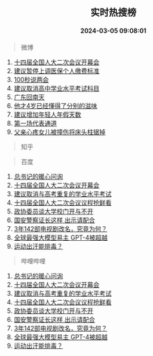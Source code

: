 <div align="center"><h2>实时热搜榜</h2><h4>2024-03-05 09:08:01</h4></div>

> 微博  

1. [十四届全国人大二次会议开幕会](https://s.weibo.com/weibo?q=%23%E5%8D%81%E5%9B%9B%E5%B1%8A%E5%85%A8%E5%9B%BD%E4%BA%BA%E5%A4%A7%E4%BA%8C%E6%AC%A1%E4%BC%9A%E8%AE%AE%E5%BC%80%E5%B9%95%E4%BC%9A%23&t=31&band_rank=1&Refer=top)<br />
2. [建议暂停上调医保个人缴费标准](https://s.weibo.com/weibo?q=%23%E5%BB%BA%E8%AE%AE%E6%9A%82%E5%81%9C%E4%B8%8A%E8%B0%83%E5%8C%BB%E4%BF%9D%E4%B8%AA%E4%BA%BA%E7%BC%B4%E8%B4%B9%E6%A0%87%E5%87%86%23&t=31&band_rank=2&Refer=top)<br />
3. [100秒说两会](https://s.weibo.com/weibo?q=%23100%E7%A7%92%E8%AF%B4%E4%B8%A4%E4%BC%9A%23&t=31&band_rank=3&Refer=top)<br />
4. [建议取消高中学业水平考试科目](https://s.weibo.com/weibo?q=%23%E5%BB%BA%E8%AE%AE%E5%8F%96%E6%B6%88%E9%AB%98%E4%B8%AD%E5%AD%A6%E4%B8%9A%E6%B0%B4%E5%B9%B3%E8%80%83%E8%AF%95%E7%A7%91%E7%9B%AE%23&t=31&band_rank=4&Refer=top)<br />
5. [广东回南天](https://s.weibo.com/weibo?q=%23%E5%B9%BF%E4%B8%9C%E5%9B%9E%E5%8D%97%E5%A4%A9%23&t=31&band_rank=5&Refer=top)<br />
6. [他才4岁已经懂得了分别的滋味](https://s.weibo.com/weibo?q=%23%E4%BB%96%E6%89%8D4%E5%B2%81%E5%B7%B2%E7%BB%8F%E6%87%82%E5%BE%97%E4%BA%86%E5%88%86%E5%88%AB%E7%9A%84%E6%BB%8B%E5%91%B3%23&t=31&band_rank=6&Refer=top)<br />
7. [建议增加年轻人年假天数](https://s.weibo.com/weibo?q=%23%E5%BB%BA%E8%AE%AE%E5%A2%9E%E5%8A%A0%E5%B9%B4%E8%BD%BB%E4%BA%BA%E5%B9%B4%E5%81%87%E5%A4%A9%E6%95%B0%23&t=31&band_rank=7&Refer=top)<br />
8. [第一场代表通道](https://s.weibo.com/weibo?q=%23%E7%AC%AC%E4%B8%80%E5%9C%BA%E4%BB%A3%E8%A1%A8%E9%80%9A%E9%81%93%23&t=31&band_rank=8&Refer=top)<br />
9. [父亲心疼女儿被撞伤将床头柱锯掉](https://s.weibo.com/weibo?q=%23%E7%88%B6%E4%BA%B2%E5%BF%83%E7%96%BC%E5%A5%B3%E5%84%BF%E8%A2%AB%E6%92%9E%E4%BC%A4%E5%B0%86%E5%BA%8A%E5%A4%B4%E6%9F%B1%E9%94%AF%E6%8E%89%23&t=31&band_rank=9&Refer=top)<br />

> 知乎  


> 百度  

1. [总书记的暖心问询](https://www.baidu.com/s?wd=%E6%80%BB%E4%B9%A6%E8%AE%B0%E7%9A%84%E6%9A%96%E5%BF%83%E9%97%AE%E8%AF%A2&sa=fyb_news&rsv_dl=fyb_news)<br />
2. [十四届全国人大二次会议开幕会](https://www.baidu.com/s?wd=%E5%8D%81%E5%9B%9B%E5%B1%8A%E5%85%A8%E5%9B%BD%E4%BA%BA%E5%A4%A7%E4%BA%8C%E6%AC%A1%E4%BC%9A%E8%AE%AE%E5%BC%80%E5%B9%95%E4%BC%9A&sa=fyb_news&rsv_dl=fyb_news)<br />
3. [建议取消与高考重复的学业水平考试](https://www.baidu.com/s?wd=%E5%BB%BA%E8%AE%AE%E5%8F%96%E6%B6%88%E4%B8%8E%E9%AB%98%E8%80%83%E9%87%8D%E5%A4%8D%E7%9A%84%E5%AD%A6%E4%B8%9A%E6%B0%B4%E5%B9%B3%E8%80%83%E8%AF%95&sa=fyb_news&rsv_dl=fyb_news)<br />
4. [十四届全国人大二次会议议程抢鲜看](https://www.baidu.com/s?wd=%E5%8D%81%E5%9B%9B%E5%B1%8A%E5%85%A8%E5%9B%BD%E4%BA%BA%E5%A4%A7%E4%BA%8C%E6%AC%A1%E4%BC%9A%E8%AE%AE%E8%AE%AE%E7%A8%8B%E6%8A%A2%E9%B2%9C%E7%9C%8B&sa=fyb_news&rsv_dl=fyb_news)<br />
5. [政协委员谈大学校门开与不开](https://www.baidu.com/s?wd=%E6%94%BF%E5%8D%8F%E5%A7%94%E5%91%98%E8%B0%88%E5%A4%A7%E5%AD%A6%E6%A0%A1%E9%97%A8%E5%BC%80%E4%B8%8E%E4%B8%8D%E5%BC%80&sa=fyb_news&rsv_dl=fyb_news)<br />
6. [国安警察证长这样 出示请配合](https://www.baidu.com/s?wd=%E5%9B%BD%E5%AE%89%E8%AD%A6%E5%AF%9F%E8%AF%81%E9%95%BF%E8%BF%99%E6%A0%B7+%E5%87%BA%E7%A4%BA%E8%AF%B7%E9%85%8D%E5%90%88&sa=fyb_news&rsv_dl=fyb_news)<br />
7. [3年142部电视剧改名，究竟为何？](https://www.baidu.com/s?wd=3%E5%B9%B4142%E9%83%A8%E7%94%B5%E8%A7%86%E5%89%A7%E6%94%B9%E5%90%8D%EF%BC%8C%E7%A9%B6%E7%AB%9F%E4%B8%BA%E4%BD%95%EF%BC%9F&sa=fyb_news&rsv_dl=fyb_news)<br />
8. [全球最强大模型易主 GPT-4被超越](https://www.baidu.com/s?wd=%E5%85%A8%E7%90%83%E6%9C%80%E5%BC%BA%E5%A4%A7%E6%A8%A1%E5%9E%8B%E6%98%93%E4%B8%BB+GPT-4%E8%A2%AB%E8%B6%85%E8%B6%8A&sa=fyb_news&rsv_dl=fyb_news)<br />
9. [运动出汗能排毒？](https://www.baidu.com/s?wd=%E8%BF%90%E5%8A%A8%E5%87%BA%E6%B1%97%E8%83%BD%E6%8E%92%E6%AF%92%EF%BC%9F&sa=fyb_news&rsv_dl=fyb_news)<br />

> 哔哩哔哩  

1. [总书记的暖心问询](https://www.baidu.com/s?wd=%E6%80%BB%E4%B9%A6%E8%AE%B0%E7%9A%84%E6%9A%96%E5%BF%83%E9%97%AE%E8%AF%A2&sa=fyb_news&rsv_dl=fyb_news)<br />
2. [十四届全国人大二次会议开幕会](https://www.baidu.com/s?wd=%E5%8D%81%E5%9B%9B%E5%B1%8A%E5%85%A8%E5%9B%BD%E4%BA%BA%E5%A4%A7%E4%BA%8C%E6%AC%A1%E4%BC%9A%E8%AE%AE%E5%BC%80%E5%B9%95%E4%BC%9A&sa=fyb_news&rsv_dl=fyb_news)<br />
3. [建议取消与高考重复的学业水平考试](https://www.baidu.com/s?wd=%E5%BB%BA%E8%AE%AE%E5%8F%96%E6%B6%88%E4%B8%8E%E9%AB%98%E8%80%83%E9%87%8D%E5%A4%8D%E7%9A%84%E5%AD%A6%E4%B8%9A%E6%B0%B4%E5%B9%B3%E8%80%83%E8%AF%95&sa=fyb_news&rsv_dl=fyb_news)<br />
4. [十四届全国人大二次会议议程抢鲜看](https://www.baidu.com/s?wd=%E5%8D%81%E5%9B%9B%E5%B1%8A%E5%85%A8%E5%9B%BD%E4%BA%BA%E5%A4%A7%E4%BA%8C%E6%AC%A1%E4%BC%9A%E8%AE%AE%E8%AE%AE%E7%A8%8B%E6%8A%A2%E9%B2%9C%E7%9C%8B&sa=fyb_news&rsv_dl=fyb_news)<br />
5. [政协委员谈大学校门开与不开](https://www.baidu.com/s?wd=%E6%94%BF%E5%8D%8F%E5%A7%94%E5%91%98%E8%B0%88%E5%A4%A7%E5%AD%A6%E6%A0%A1%E9%97%A8%E5%BC%80%E4%B8%8E%E4%B8%8D%E5%BC%80&sa=fyb_news&rsv_dl=fyb_news)<br />
6. [国安警察证长这样 出示请配合](https://www.baidu.com/s?wd=%E5%9B%BD%E5%AE%89%E8%AD%A6%E5%AF%9F%E8%AF%81%E9%95%BF%E8%BF%99%E6%A0%B7+%E5%87%BA%E7%A4%BA%E8%AF%B7%E9%85%8D%E5%90%88&sa=fyb_news&rsv_dl=fyb_news)<br />
7. [3年142部电视剧改名，究竟为何？](https://www.baidu.com/s?wd=3%E5%B9%B4142%E9%83%A8%E7%94%B5%E8%A7%86%E5%89%A7%E6%94%B9%E5%90%8D%EF%BC%8C%E7%A9%B6%E7%AB%9F%E4%B8%BA%E4%BD%95%EF%BC%9F&sa=fyb_news&rsv_dl=fyb_news)<br />
8. [全球最强大模型易主 GPT-4被超越](https://www.baidu.com/s?wd=%E5%85%A8%E7%90%83%E6%9C%80%E5%BC%BA%E5%A4%A7%E6%A8%A1%E5%9E%8B%E6%98%93%E4%B8%BB+GPT-4%E8%A2%AB%E8%B6%85%E8%B6%8A&sa=fyb_news&rsv_dl=fyb_news)<br />
9. [运动出汗能排毒？](https://www.baidu.com/s?wd=%E8%BF%90%E5%8A%A8%E5%87%BA%E6%B1%97%E8%83%BD%E6%8E%92%E6%AF%92%EF%BC%9F&sa=fyb_news&rsv_dl=fyb_news)<br />
